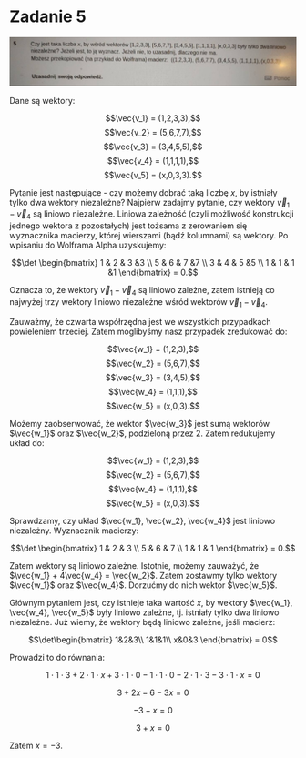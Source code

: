 # Zadanie 5

![Zadanie 5](./05.jpeg)

Dane są wektory:

$$\vec{v_1} = (1,2,3,3),$$
$$\vec{v_2} = (5,6,7,7),$$
$$\vec{v_3} = (3,4,5,5),$$
$$\vec{v_4} = (1,1,1,1),$$
$$\vec{v_5} = (x,0,3,3).$$

Pytanie jest następujące - czy możemy dobrać taką liczbę $x$, by istniały tylko dwa wektory niezależne? Najpierw zadajmy pytanie, czy wektory $\vec v_1 - \vec v_4$ są liniowo niezależne. Liniowa zależność (czyli możliwość konstrukcji jednego wektora z pozostałych) jest tożsama z zerowaniem się wyznacznika macierzy, której wierszami (bądź kolumnami) są wektory. Po wpisaniu do Wolframa Alpha uzyskujemy:

$$\det \begin{bmatrix} 
1 & 2 & 3 &3 \\ 
5 & 6 & 7 &7 \\
3 & 4 & 5 &5 \\ 
1 & 1 & 1 &1 \end{bmatrix} = 0.$$

Oznacza to, że wektory $\vec v_1 - \vec v_4$ są liniowo zależne, zatem istnieją co najwyżej trzy wektory liniowo niezależne wśród wektorów $\vec v_1 - \vec v_4$.

Zauważmy, że czwarta współrzędna jest we wszystkich przypadkach powieleniem trzeciej. Zatem moglibyśmy nasz przypadek zredukować do:

$$\vec{w_1} = (1,2,3),$$
$$\vec{w_2} = (5,6,7),$$
$$\vec{w_3} = (3,4,5),$$
$$\vec{w_4} = (1,1,1),$$
$$\vec{w_5} = (x,0,3).$$

Możemy zaobserwować, że wektor $\vec{w_3}$ jest sumą wektorów $\vec{w_1}$ oraz $\vec{w_2}$, podzieloną przez 2. Zatem redukujemy układ do:

$$\vec{w_1} = (1,2,3),$$
$$\vec{w_2} = (5,6,7),$$
$$\vec{w_4} = (1,1,1),$$
$$\vec{w_5} = (x,0,3).$$

Sprawdzamy, czy układ $\vec{w_1}, \vec{w_2}, \vec{w_4}$ jest liniowo niezależny. Wyznacznik macierzy:

$$\det \begin{bmatrix}
1 & 2 & 3 \\
5 & 6 & 7 \\
1 & 1 & 1 \end{bmatrix} = 0.$$

Zatem wektory są liniowo zależne. Istotnie, możemy zauważyć, że $\vec{w_1} + 4\vec{w_4} = \vec{w_2}$. Zatem zostawmy tylko wektory $\vec{w_1}$ oraz $\vec{w_4}$. Dorzućmy do nich wektor $\vec{w_5}$.

Głównym pytaniem jest, czy istnieje taka wartość $x$, by wektory $\vec{w_1}, \vec{w_4}, \vec{w_5}$ były liniowo zależne, tj. istniały tylko dwa liniowo niezależne. Już wiemy, że wektory będą liniowo zależne, jeśli macierz:

$$\det\begin{bmatrix}
1&2&3\\
1&1&1\\
x&0&3
\end{bmatrix} = 0$$

Prowadzi to do równania:

$$1\cdot1\cdot3 +2\cdot1\cdot x +3 \cdot  1\cdot0 - 1\cdot1\cdot 0 - 2\cdot 1 \cdot 3-3\cdot 1\cdot x = 0$$

$$ 3 + 2x -6 - 3x = 0$$

$$-3 -x = 0$$

$$ 3 + x = 0$$

Zatem $x = -3$.